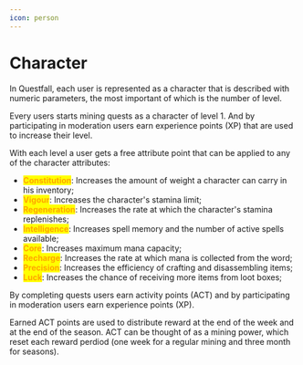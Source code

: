 ```yaml
---
icon: person
---
```


# Character

In Questfall, each user is represented as a character that is described with numeric parameters, the most important of which is the number of level.&#x20;

Every users starts mining quests as a character of level 1. And by participating in moderation users earn experience points (XP) that are used to increase their level.

With each level a user gets a free attribute point that can be applied to any of the character attributes:

* <mark style="color:orange;">**Constitution**</mark>: Increases the amount of weight a character can carry in his inventory;
* <mark style="color:orange;">**Vigour**</mark>: Increases the character's stamina limit;
* <mark style="color:orange;">**Regeneration**</mark>: Increases the rate at which the character's stamina replenishes;
* <mark style="color:orange;">**Intelligence**</mark>: Increases spell memory and the number of active spells available;
* <mark style="color:orange;">**Core**</mark>: Increases maximum mana capacity;
* <mark style="color:orange;">**Recharge**</mark>: Increases the rate at which mana is collected from the word;
* <mark style="color:orange;">**Precision**</mark>: Increases the efficiency of crafting and disassembling items;
* <mark style="color:orange;">**Luck**</mark>: Increases the chance of receiving more items from loot boxes;

By completing quests users earn activity points (ACT) and by participating in moderation users earn experience points (XP).

Earned ACT points are used to distribute reward at the end of the week and at the end of the season. ACT can be thought of as a mining power, which reset each reward perdiod (one week for a regular mining and three month for seasons).

